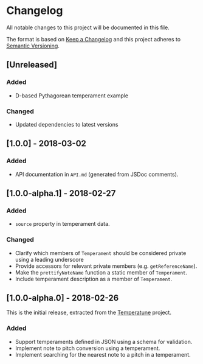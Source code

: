 # Changelog

All notable changes to this project will be documented in this file.

The format is based on [Keep a Changelog](http://keepachangelog.com/en/1.0.0/)
and this project adheres to [Semantic
Versioning](http://semver.org/spec/v2.0.0.html).

## [Unreleased]
### Added
- D-based Pythagorean temperament example

### Changed
- Updated dependencies to latest versions

## [1.0.0] - 2018-03-02
### Added
- API documentation in `API.md` (generated from JSDoc comments).

## [1.0.0-alpha.1] - 2018-02-27
### Added
- `source` property in temperament data.

### Changed
- Clarify which members of `Temperament` should be considered private using a
  leading underscore
- Provide accessors for relevant private members (e.g. `getReferenceName`).
- Make the `prettifyNoteName` function a static member of `Temperament`.
- Include temperament description as a member of `Temperament`.

## [1.0.0-alpha.0] - 2018-02-26
This is the initial release, extracted from the
[Temperatune](https://github.com/ianprime0509/temperatune) project.

### Added
- Support temperaments defined in JSON using a schema for validation.
- Implement note to pitch conversion using a temperament.
- Implement searching for the nearest note to a pitch in a temperament.
